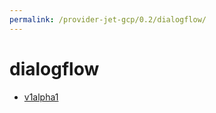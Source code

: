 ```yaml
---
permalink: /provider-jet-gcp/0.2/dialogflow/
---
```


# dialogflow



* [v1alpha1](v1alpha1/index.md)
